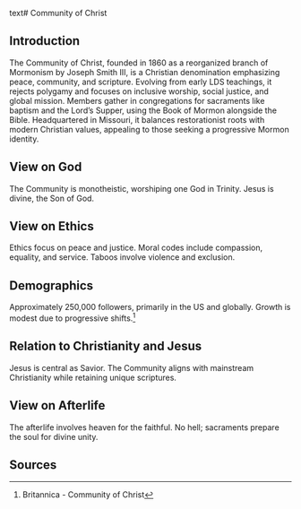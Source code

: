 text# Community of Christ
## Introduction
The Community of Christ, founded in 1860 as a reorganized branch of Mormonism by Joseph Smith III, is a Christian denomination emphasizing peace, community, and scripture. Evolving from early LDS teachings, it rejects polygamy and focuses on inclusive worship, social justice, and global mission. Members gather in congregations for sacraments like baptism and the Lord’s Supper, using the Book of Mormon alongside the Bible. Headquartered in Missouri, it balances restorationist roots with modern Christian values, appealing to those seeking a progressive Mormon identity.
## View on God
The Community is monotheistic, worshiping one God in Trinity. Jesus is divine, the Son of God.
## View on Ethics
Ethics focus on peace and justice. Moral codes include compassion, equality, and service. Taboos involve violence and exclusion.
## Demographics
Approximately 250,000 followers, primarily in the US and globally. Growth is modest due to progressive shifts.[^21]
## Relation to Christianity and Jesus
Jesus is central as Savior. The Community aligns with mainstream Christianity while retaining unique scriptures.
## View on Afterlife
The afterlife involves heaven for the faithful. No hell; sacraments prepare the soul for divine unity.
## Sources
[^21]: Britannica - Community of Christ[](https://www.britannica.com/topic/Community-of-Christ)
[^22]: JSTOR - Community of Christ Ethics[](https://www.jstor.org/stable/3260947)
[^23]: World Religion Database - Community of Christ[](https://www.worldreligiondatabase.org)
[^24]: Wikipedia - Community of Christ and Christianity[](https://en.wikipedia.org/wiki/Community_of_Christ#Christianity)
[^25]: Wikipedia - Community of Christ Afterlife[](https://en.wikipedia.org/wiki/Community_of_Christ#Afterlife)
